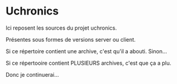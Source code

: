 # Uchronics

Ici reposent les sources du projet uchronics.

Présentes sous formes de versions server ou client.

Si ce répertoire contient une archive, c'est qu'il a abouti. Sinon...

Si ce répertooire contient PLUSIEURS archives, c'est que ça a plu.

Donc je continuerai...
